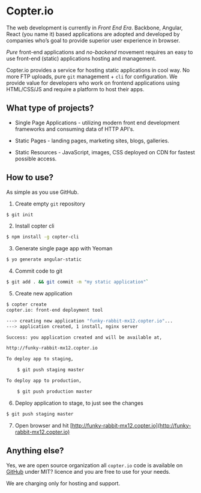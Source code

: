 # Copter.io

The web development is currently in *Front End Era*. Backbone, Angular, React (you name it) based applications are adopted and developed by companies who’s goal to provide superior user experience in browser.

*Pure* front-end applications and *no-backend* movement requires an easy to use front-end (static) applications hosting and management.

Copter.io provides a service for hosting static applications in cool way. No more FTP uploads, pure `git` management + `cli` for configuration. We provide value for developers who work on frontend applications using HTML/CSS/JS and require a platform to host their apps.

## What type of projects?

* Single Page Applications - utilizing modern front end development frameworks and consuming data of HTTP API's.

* Static Pages - landing pages, marketing sites, blogs, galleries.

* Static Resources - JavaScript, images, CSS deployed on CDN for fastest possible access.

## How to use?

As simple as you use GitHub.

1. Create empty `git` repository

```bash
$ git init
```

2. Install copter cli

```bash
$ npm install -g copter-cli
```

3. Generate single page app with Yeoman

```bash
$ yo generate angular-static
```

4. Commit code to git

```bash
$ git add . && git commit -m "my static application"`
```

5. Create new application

```bash
$ copter create
copter.io: front-end deployment tool

---> creating new application "funky-rabbit-mx12.copter.io"...
---> application created, 1 install, nginx server

Success: you application created and will be available at,

http://funky-rabbit-mx12.copter.io

To deploy app to staging,

	$ git push staging master

To deploy app to production,

	$ git push production master
```

6. Deploy application to stage, to just see the changes

```bash
$ git push staging master
```

7. Open browser and hit [http://funky-rabbit-mx12.copter.io](http://funky-rabbit-mx12.copter.io)

## Anything else?

Yes, we are open source organization all `copter.io` code is available on [GitHub](https://github.io/copter) under MIT? licence and you are free to use for your needs.

We are charging only for hosting and support.